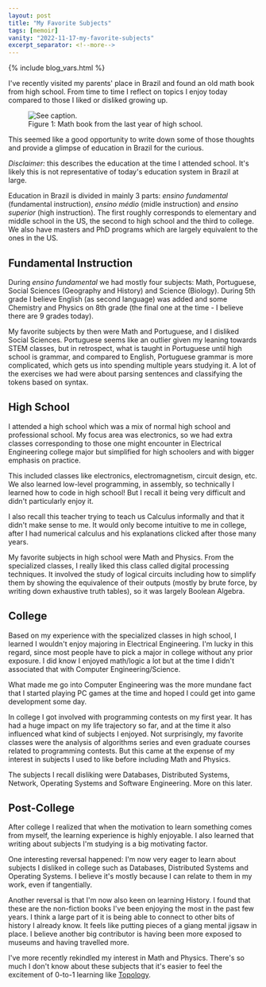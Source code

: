```yaml
---
layout: post
title: "My Favorite Subjects"
tags: [memoir]
vanity: "2022-11-17-my-favorite-subjects"
excerpt_separator: <!--more-->
---
```


{% include blog_vars.html %}

I've recently visited my parents' place in Brazil and found an old math book from high school. From time to time I reflect on topics I enjoy today compared to those I liked or disliked growing up.


<figure class="center_children">
  <img src="{{resources_path}}/math_book.jpg" alt="See caption." />
  <figcaption>Figure 1: Math book from the last year of high school.</figcaption>
</figure>

This seemed like a good opportunity to write down some of those thoughts and provide a glimpse of education in Brazil for the curious.

<!--more-->

*Disclaimer:* this describes the education at the time I attended school. It's likely this is not representative of today's education system in Brazil at large.

Education in Brazil is divided in mainly 3 parts: *ensino fundamental* (fundamental instruction), *ensino médio* (midle instruction) and *ensino superior* (high instruction). The first roughly corresponds to elementary and middle school in the US, the second to high school and the third to college. We also have masters and PhD programs which are largely equivalent to the ones in the US.

## Fundamental Instruction

During *ensino fundamental* we had mostly four subjects: Math, Portuguese, Social Sciences (Geography and History) and Science (Biology). During 5th grade I believe English (as second language) was added and some Chemistry and Physics on 8th grade (the final one at the time - I believe there are 9 grades today).

My favorite subjects by then were Math and Portuguese, and I disliked Social Sciences. Portuguese seems like an outlier given my leaning towards STEM classes, but in retrospect, what is taught in Portuguese until high school is grammar, and compared to English, Portuguese grammar is more complicated, which gets us into spending multiple years studying it. A lot of the exercises we had were about parsing sentences and classifying the tokens based on syntax.

## High School

I attended a high school which was a mix of normal high school and professional school. My focus area was electronics, so we had extra classes corresponding to those one might encounter in Electrical Engineering college major but simplified for high schoolers and with bigger emphasis on practice.

This included classes like electronics, electromagnetism, circuit design, etc. We also learned low-level programming, in assembly, so technically I learned how to code in high school! But I recall it being very difficult and didn't particularly enjoy it.

I also recall this teacher trying to teach us Calculus informally and that it didn't make sense to me. It would only become intuitive to me in college, after I had numerical calculus and his explanations clicked after those many years.

My favorite subjects in high school were Math and Physics. From the specialized classes, I really liked this class called digital processing techniques. It involved the study of logical circuits including how to simplify them by showing the equivalence of their outputs (mostly by brute force, by writing down exhaustive truth tables), so it was largely Boolean Algebra.

## College

Based on my experience with the specialized classes in high school, I learned I wouldn't enjoy majoring in Electrical Engineering. I'm lucky in this regard, since most people have to pick a major in college without any prior exposure. I did know I enjoyed math/logic a lot but at the time I didn't associated that with Computer Engineering/Science.

What made me go into Computer Engineering was the more mundane fact that I started playing PC games at the time and hoped I could get into game development some day.

In college I got involved with programming contests on my first year. It has had a huge impact on my life trajectory so far, and at the time it also influenced what kind of subjects I enjoyed. Not surprisingly, my favorite classes were the analysis of algorithms series and even graduate courses related to programming contests. But this came at the expense of my interest in subjects I used to like before including Math and Physics.

The subjects I recall disliking were Databases, Distributed Systems, Network, Operating Systems and Software Engineering. More on this later.

## Post-College

After college I realized that when the motivation to learn something comes from myself, the learning experience is highly enjoyable. I also learned that writing about subjects I'm studying is a big motivating factor.

One interesting reversal happened: I'm now very eager to learn about subjects I disliked in college such as Databases, Distributed Systems and Operating Systems. I believe it's mostly because I can relate to them in my work, even if tangentially.

Another reversal is that I'm now also keen on learning History. I found that these are the non-fiction books I've been enjoying the most in the past few years. I think a large part of it is being able to connect to other bits of history I already know. It feels like putting pieces of a giang mental jigsaw in place. I believe another big contributor is having been more exposed to museums and having travelled more.

I've more recently rekindled my interest in Math and Physics. There's so much I don't know about these subjects that it's easier to feel the excitement of 0-to-1 learning like [Topology]({{blog}}/2022/11/03/topological-equivalence.html).
